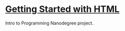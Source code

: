 # [Getting Started with HTML](https://github.com/udacity/Project-Descriptions-for-Review/blob/master/Programming%20Foundations/Getting%20Started%20with%20HTML.md)

Intro to Programming Nanodegree project.
